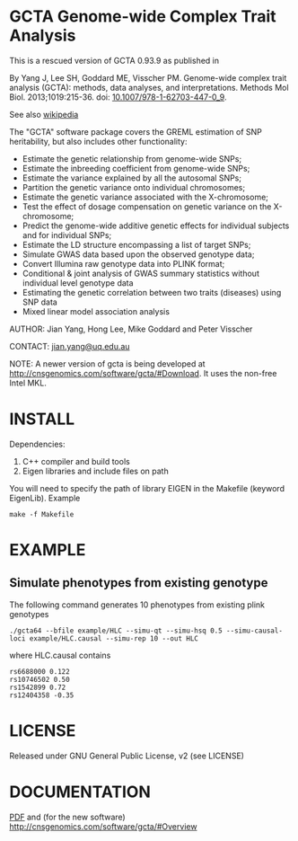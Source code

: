 # GCTA Genome-wide Complex Trait Analysis

This is a rescued version of GCTA 0.93.9 as published in

By Yang J, Lee SH, Goddard ME, Visscher PM. Genome-wide complex trait analysis (GCTA): methods, data analyses, and interpretations. Methods Mol Biol. 2013;1019:215-36. doi: [10.1007/978-1-62703-447-0_9](https://doi.org/10.1007/978-1-62703-447-0_9).

See also [wikipedia](https://en.wikipedia.org/wiki/Genome-wide_complex_trait_analysis)

The "GCTA" software package covers the GREML estimation of SNP
heritability, but also includes other functionality:

* Estimate the genetic relationship from genome-wide SNPs;
* Estimate the inbreeding coefficient from genome-wide SNPs;
* Estimate the variance explained by all the autosomal SNPs;
* Partition the genetic variance onto individual chromosomes;
* Estimate the genetic variance associated with the X-chromosome;
* Test the effect of dosage compensation on genetic variance on the X-chromosome;
* Predict the genome-wide additive genetic effects for individual subjects and for individual SNPs;
* Estimate the LD structure encompassing a list of target SNPs;
* Simulate GWAS data based upon the observed genotype data;
* Convert Illumina raw genotype data into PLINK format;
* Conditional & joint analysis of GWAS summary statistics without individual level genotype data
* Estimating the genetic correlation between two traits (diseases) using SNP data
* Mixed linear model association analysis

AUTHOR: Jian Yang, Hong Lee, Mike Goddard and Peter Visscher

CONTACT: jian.yang@uq.edu.au

NOTE: A newer version of gcta is being developed at
http://cnsgenomics.com/software/gcta/#Download. It uses the non-free
Intel MKL.

# INSTALL

Dependencies:

1. C++ compiler and build tools
2. Eigen libraries and include files on path

You will need to specify the path of library EIGEN in the Makefile
(keyword EigenLib). Example

    make -f Makefile

# EXAMPLE

## Simulate phenotypes from existing genotype

The following command generates 10 phenotypes from existing plink genotypes

    ./gcta64 --bfile example/HLC --simu-qt --simu-hsq 0.5 --simu-causal-loci example/HLC.causal --simu-rep 10 --out HLC

where HLC.causal contains

    rs6688000 0.122
    rs10746502 0.50
    rs1542899 0.72
    rs12404358 -0.35

# LICENSE

Released under GNU General Public License, v2 (see LICENSE)

# DOCUMENTATION

[PDF](doc/GCTA_UserManual_v1.24.pdf) and (for the new software)
http://cnsgenomics.com/software/gcta/#Overview
